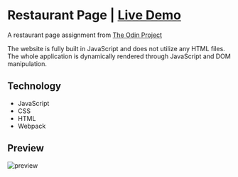 # Restaurant Page | [Live Demo](https://agracanin.github.io/restaurant-page/)

A restaurant page assignment from [The Odin Project](https://www.theodinproject.com/lessons/node-path-javascript-restaurant-page)

The website is fully built in JavaScript and does not utilize any HTML files. The whole application is dynamically rendered through JavaScript and DOM manipulation.

## Technology

- JavaScript
- CSS
- HTML
- Webpack

## Preview
![preview](/dist/images/preview.gif)
